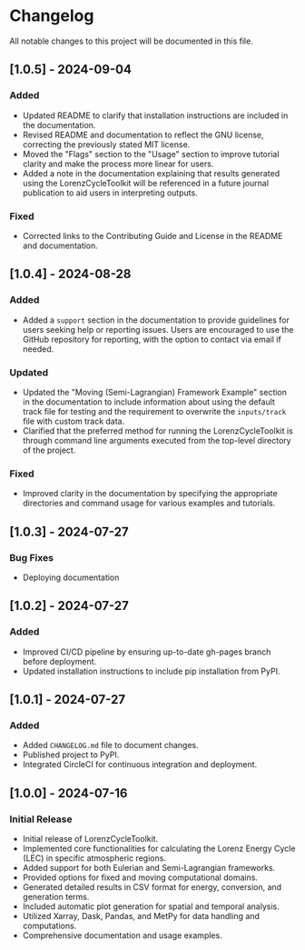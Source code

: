 # Changelog

All notable changes to this project will be documented in this file.

## [1.0.5] - 2024-09-04

### Added
- Updated README to clarify that installation instructions are included in the documentation.
- Revised README and documentation to reflect the GNU license, correcting the previously stated MIT license.
- Moved the "Flags" section to the "Usage" section to improve tutorial clarity and make the process more linear for users.
- Added a note in the documentation explaining that results generated using the LorenzCycleToolkit will be referenced in a future journal publication to aid users in interpreting outputs.

### Fixed
- Corrected links to the Contributing Guide and License in the README and documentation.

## [1.0.4] - 2024-08-28

### Added
- Added a `support` section in the documentation to provide guidelines for users seeking help or reporting issues. Users are encouraged to use the GitHub repository for reporting, with the option to contact via email if needed.

### Updated
- Updated the "Moving (Semi-Lagrangian) Framework Example" section in the documentation to include information about using the default track file for testing and the requirement to overwrite the `inputs/track` file with custom track data.
- Clarified that the preferred method for running the LorenzCycleToolkit is through command line arguments executed from the top-level directory of the project.

### Fixed
- Improved clarity in the documentation by specifying the appropriate directories and command usage for various examples and tutorials.

## [1.0.3] - 2024-07-27
### Bug Fixes
- Deploying documentation

## [1.0.2] - 2024-07-27
### Added
- Improved CI/CD pipeline by ensuring up-to-date gh-pages branch before deployment.
- Updated installation instructions to include pip installation from PyPI.

## [1.0.1] - 2024-07-27
### Added
- Added `CHANGELOG.md` file to document changes.
- Published project to PyPI.
- Integrated CircleCI for continuous integration and deployment.

## [1.0.0] - 2024-07-16
### Initial Release
- Initial release of LorenzCycleToolkit.
- Implemented core functionalities for calculating the Lorenz Energy Cycle (LEC) in specific atmospheric regions.
- Added support for both Eulerian and Semi-Lagrangian frameworks.
- Provided options for fixed and moving computational domains.
- Generated detailed results in CSV format for energy, conversion, and generation terms.
- Included automatic plot generation for spatial and temporal analysis.
- Utilized Xarray, Dask, Pandas, and MetPy for data handling and computations.
- Comprehensive documentation and usage examples.
